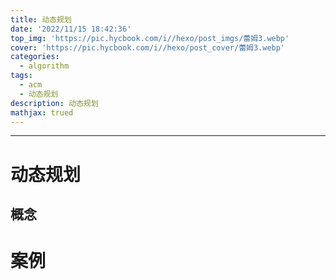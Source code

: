 ```yaml
---
title: 动态规划
date: '2022/11/15 18:42:36'
top_img: 'https://pic.hycbook.com/i//hexo/post_imgs/蕾姆3.webp'
cover: 'https://pic.hycbook.com/i//hexo/post_cover/蕾姆3.webp'
categories:
  - algorithm
tags:
  - acm
  - 动态规划
description: 动态规划
mathjax: trued
---
```


---



# 动态规划

## 概念




# 案例

